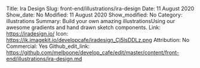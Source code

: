 Title: Ira Design
Slug: front-end/illustrations/ira-design
Date: 11 August 2020
Show_date: No
Modified: 11 August 2020
Show_modified: No
Category: illustrations
Summary:  Build your own amazing illustrationsUsing our awesome gradients and hand drawn sketch components.
Link: https://iradesign.io/
Icon: https://ik.imagekit.io/developcafe/iradesign_Cj5lsDDLz.png
Attribution: No
Commercial: Yes
Github_edit_link: https://github.com/melboone/develop_cafe/edit/master/content/front-end/illustrations/ira-design.md